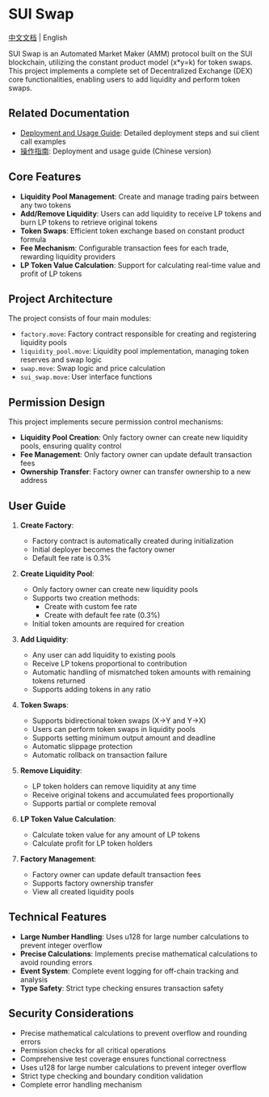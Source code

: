 # SUI Swap

[中文文档](README_ZH.md) | English

SUI Swap is an Automated Market Maker (AMM) protocol built on the SUI blockchain, utilizing the constant product model (x*y=k) for token swaps. This project implements a complete set of Decentralized Exchange (DEX) core functionalities, enabling users to add liquidity and perform token swaps.

## Related Documentation

- [Deployment and Usage Guide](OPERATION_GUIDE.md): Detailed deployment steps and sui client call examples
- [操作指南](OPERATION_GUIDE_ZH.md): Deployment and usage guide (Chinese version)

## Core Features

- **Liquidity Pool Management**: Create and manage trading pairs between any two tokens
- **Add/Remove Liquidity**: Users can add liquidity to receive LP tokens and burn LP tokens to retrieve original tokens
- **Token Swaps**: Efficient token exchange based on constant product formula
- **Fee Mechanism**: Configurable transaction fees for each trade, rewarding liquidity providers
- **LP Token Value Calculation**: Support for calculating real-time value and profit of LP tokens

## Project Architecture

The project consists of four main modules:

- `factory.move`: Factory contract responsible for creating and registering liquidity pools
- `liquidity_pool.move`: Liquidity pool implementation, managing token reserves and swap logic
- `swap.move`: Swap logic and price calculation
- `sui_swap.move`: User interface functions

## Permission Design

This project implements secure permission control mechanisms:

- **Liquidity Pool Creation**: Only factory owner can create new liquidity pools, ensuring quality control
- **Fee Management**: Only factory owner can update default transaction fees
- **Ownership Transfer**: Factory owner can transfer ownership to a new address

## User Guide

1. **Create Factory**:
   - Factory contract is automatically created during initialization
   - Initial deployer becomes the factory owner
   - Default fee rate is 0.3%

2. **Create Liquidity Pool**:
   - Only factory owner can create new liquidity pools
   - Supports two creation methods:
     - Create with custom fee rate
     - Create with default fee rate (0.3%)
   - Initial token amounts are required for creation

3. **Add Liquidity**:
   - Any user can add liquidity to existing pools
   - Receive LP tokens proportional to contribution
   - Automatic handling of mismatched token amounts with remaining tokens returned
   - Supports adding tokens in any ratio

4. **Token Swaps**:
   - Supports bidirectional token swaps (X->Y and Y->X)
   - Users can perform token swaps in liquidity pools
   - Supports setting minimum output amount and deadline
   - Automatic slippage protection
   - Automatic rollback on transaction failure

5. **Remove Liquidity**:
   - LP token holders can remove liquidity at any time
   - Receive original tokens and accumulated fees proportionally
   - Supports partial or complete removal

6. **LP Token Value Calculation**:
   - Calculate token value for any amount of LP tokens
   - Calculate profit for LP token holders

7. **Factory Management**:
   - Factory owner can update default transaction fees
   - Supports factory ownership transfer
   - View all created liquidity pools

## Technical Features

- **Large Number Handling**: Uses u128 for large number calculations to prevent integer overflow
- **Precise Calculations**: Implements precise mathematical calculations to avoid rounding errors
- **Event System**: Complete event logging for off-chain tracking and analysis
- **Type Safety**: Strict type checking ensures transaction safety

## Security Considerations

- Precise mathematical calculations to prevent overflow and rounding errors
- Permission checks for all critical operations
- Comprehensive test coverage ensures functional correctness
- Uses u128 for large number calculations to prevent integer overflow
- Strict type checking and boundary condition validation
- Complete error handling mechanism 